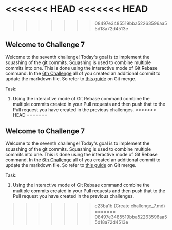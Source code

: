 <<<<<<< HEAD
<<<<<<< HEAD
=======
>>>>>>> 08497e3485519bba52263596aa55d18a72d4513e
## Welcome to Challenge 7

Welcome to the seventh challenge! 
Today's goal is to implement the squashing of the git commits. Squashing is used to combine multiple commits into one. This is done using the interactive mode of Git Rebase command.
In the [6th Challenge](https://github.com/scaleracademy/scaler-september-open-source-challenge/blob/main/Challenges/challenge_6.md?plain=1) all of you created an additional commit to update the markdown file. 
So refer to [this guide](https://www.freecodecamp.org/news/git-squash-explained/) on Git merge. 

Task: 
1. Using the interactive mode of Git Rebase command combine the multiple commits created in your Pull requests and then push that to the Pull request you have created in the previous challenges. 
<<<<<<< HEAD
=======
## Welcome to Challenge 7

Welcome to the seventh challenge! 
Today's goal is to implement the squashing of the git commits. Squashing is used to combine multiple commits into one. This is done using the interactive mode of Git Rebase command.
In the [6th Challenge](https://github.com/scaleracademy/scaler-september-open-source-challenge/blob/main/Challenges/challenge_6.md?plain=1) all of you created an additional commit to update the markdown file. 
So refer to [this guide](https://www.freecodecamp.org/news/git-squash-explained/) on Git merge. 

Task: 
1. Using the interactive mode of Git Rebase command combine the multiple commits created in your Pull requests and then push that to the Pull request you have created in the previous challenges. 
>>>>>>> c23ba1b (Create challenge_7.md)
=======
>>>>>>> 08497e3485519bba52263596aa55d18a72d4513e

